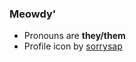 ### Meowdy'

- Pronouns are **they/them**
- Profile icon by [sorrysap](https://www.instagram.com/sorrysap/)

